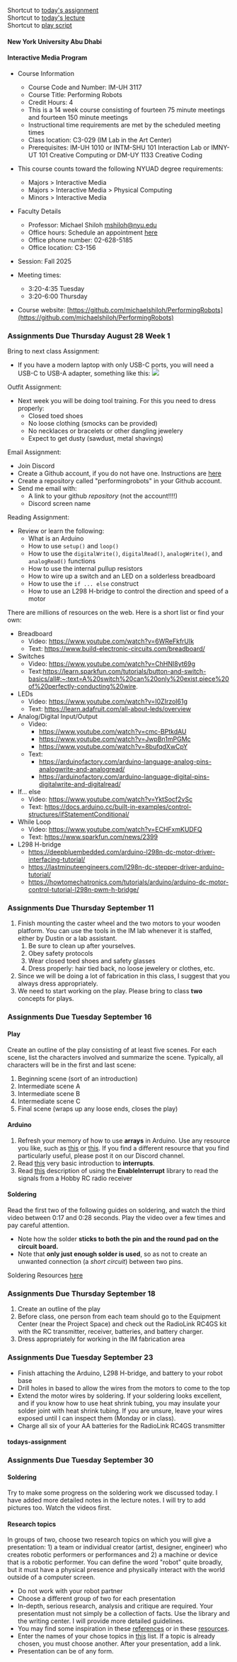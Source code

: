 Shortcut to [today's assignment](homework.md#todays-assignment)  
Shortcut to [today's lecture](lectureNotes.md#todays-lecture)  
Shortcut to [play
script](https://docs.google.com/document/d/1j0KADb83ufT4OnbhTfyRpN-7AbmNvH17S0KhKeWV_Zc/edit?tab=t.0)  

#### New York University Abu Dhabi  
#### Interactive Media Program

* Course Information
    * Course Code and Number: IM-UH 3117  
    * Course Title: Performing Robots
    * Credit Hours: 4     
    * This is a 14 week course consisting of fourteen 75 minute meetings and
      fourteen 150 minute meetings
    * Instructional time requirements are met by the scheduled meeting times
    * Class location: C3-029 (IM Lab in the Art Center)
    * Prerequisites: IM-UH 1010 or INTM-SHU 101 Interaction Lab or IMNY-UT 101 Creative Computing or DM-UY 1133 Creative Coding
* This course counts toward the following NYUAD degree requirements:
    * Majors > Interactive Media
    * Majors > Interactive Media > Physical Computing 
    * Minors > Interactive Media
* Faculty Details
    * Professor: Michael Shiloh mshiloh@nyu.edu   
    * Office hours: Schedule an appointment [here](https://calendly.com/michaelshiloh/office_hours)
    * Office phone number: 02-628-5185
    * Office location: C3-156

* Session: Fall 2025       
* Meeting times:    
	- 3:20-4:35 Tuesday
	- 3:20-6:00 Thursday

* Course website: [https://github.com/michaelshiloh/PerformingRobots](https://github.com/michaelshiloh/PerformingRobots)  

### Assignments Due Thursday August 28 Week 1

Bring to next class Assignment:

- If you have a modern laptop with only USB-C ports, you will need a USB-C to
  USB-A adapter, something like this: 
![](media/USBC-USBA_adapter.jpg)

Outfit Assignment:

- Next week you will be doing tool training. For this you need to dress
  properly:
  - Closed toed shoes
  - No loose clothing (smocks can be provided)
  - No necklaces or bracelets or other dangling jewelery
  - Expect to get dusty (sawdust, metal shavings)

Email Assignment:

- Join Discord
- Create a Github account, if you do not have one. Instructions are
  [here](https://github.com/michaelshiloh/resourcesForClasses#github-resources)
- Create a repository called "performingrobots" in your Github account. 
- Send me email with:
    - A link to your github *repository* (not the account!!!!)
    - Discord screen name 

Reading Assignment:

- Review or learn the following:
    - What is an Arduino
    - How to use `setup()` and `loop()`
    - How to use the `digitalWrite()`, `digitalRead()`, `analogWrite()`, and
      `analogRead()` functions
    - How to use the internal pullup resistors
    - How to wire up a switch and an LED on a solderless breadboard
    - How to use the `if ... else` construct
    - How to use an L298 H-bridge to control the direction and speed of a
      motor

There are millions of resources on the web. Here is a short list or find your
own:
- Breadboard
    - Video: https://www.youtube.com/watch?v=6WReFkfrUIk
    - Text: https://www.build-electronic-circuits.com/breadboard/
- Switches
    - Video: https://www.youtube.com/watch?v=ChHNI8yt69g
    - Text:https://learn.sparkfun.com/tutorials/button-and-switch-basics/all#:~:text=A%20switch%20can%20only%20exist,piece%20of%20perfectly-conducting%20wire.
- LEDs
    - Video: https://www.youtube.com/watch?v=I0ZIrzoI61g
    - Text: https://learn.adafruit.com/all-about-leds/overview
- Analog/Digital Input/Output
    - Video:
        - https://www.youtube.com/watch?v=cmc-BPtkdAU
        - https://www.youtube.com/watch?v=JwpBn1mPGMc
        - https://www.youtube.com/watch?v=8bufqdXwCpY
    - Text: 
        - https://arduinofactory.com/arduino-language-analog-pins-analogwrite-and-analogread/
        - https://arduinofactory.com/arduino-language-digital-pins-digitalwrite-and-digitalread/
- If… else
    - Video: https://www.youtube.com/watch?v=YktSocf2vSc
    - Text: https://docs.arduino.cc/built-in-examples/control-structures/ifStatementConditional/
- While Loop
    - Video: https://www.youtube.com/watch?v=ECHFxmKUDFQ
    - Text: https://www.sparkfun.com/news/2399
- L298 H-bridge
    - https://deepbluembedded.com/arduino-l298n-dc-motor-driver-interfacing-tutorial/
    - https://lastminuteengineers.com/l298n-dc-stepper-driver-arduino-tutorial/
    - https://howtomechatronics.com/tutorials/arduino/arduino-dc-motor-control-tutorial-l298n-pwm-h-bridge/

### Assignments Due Thursday September 11
1. Finish mounting the caster wheel and the two motors to your wooden
   platform. You can use the tools in the IM lab whenever it is staffed,
   either by Dustin or a lab assistant. 
	1. Be sure to clean up after yourselves.
	1. Obey safety protocols
	1. Wear closed toed shoes and safety glasses
	1. Dress properly: hair tied back, no loose jewelery or clothes, etc.
1. Since we will be doing a lot of fabrication in this class, I suggest that
   you always dress appropriately.
1. We need to start working on the play. Please bring to class **two**
   concepts for plays.

### Assignments Due Tuesday September 16

#### Play
Create an outline of the play consisting of at least five scenes. For each
   scene, list the characters involved and summarize the scene. Typically, all
   characters will be in the first and last scene: 
1. Beginning scene (sort of an introduction)
1. Intermediate scene A
1. Intermediate scene B
1. Intermediate scene C
1. Final scene (wraps up any loose ends, closes the play)

#### Arduino
1. Refresh your memory of how to use **arrays** in Arduino. Use any resource you
   like, such as
   [this](https://docs.arduino.cc/language-reference/en/variables/data-types/array/)
   or
   [this](https://docs.arduino.cc/built-in-examples/control-structures/Arrays/).
   If you find a different resource that you find particularly useful, please
   post it on our Discord channel.
1. Read [this](https://ece353.engr.wisc.edu/firmware-basics/interrupts/) very basic introduction to **interrupts**. 
1. Read [this](https://ryanboland.com/blog/reading-rc-receiver-values)
   description of using the **EnableInterrupt** library to read the signals
   from a Hobby RC radio receiver

#### Soldering
Read the first two of the following
guides on soldering, and watch the third video between 0:17 and 0:28 seconds.
Play the video over a few times and pay careful attention. 
- Note how the solder **sticks to both the pin and the round pad on the
  circuit board.**
- Note that **only just enough solder is used**, so as not to create
  an unwanted connection (a *short circuit*) between two pins.

Soldering Resources [here](https://github.com/michaelshiloh/resourcesForClasses/tree/master?tab=readme-ov-file#soldering)

### Assignments Due Thursday September 18
1. Create an outline of the play 
1. Before class, one person from each team should go to the Equipment Center
   (near the Project Space) and check out the RadioLink RC4GS kit with the RC transmitter,
   receiver, batteries, and battery charger. 
1. Dress appropriately for working in the IM fabrication area

### Assignments Due Tuesday September 23

- Finish attaching the Arduino, L298 H-bridge, and battery to your robot base
- Drill holes in based to allow the wires from the motors to come to the top
- Extend the motor wires by soldering. If your soldering looks excellent, and
  if you know how to use heat shrink tubing, you may insulate your solder joint
  with heat shrink tubing. If you are unsure, leave your wires exposed until I
  can inspect them (Monday or in class).
- Charge all six of your AA batteries for the RadioLink RC4GS transmitter

#### todays-assignment
### Assignments Due Tuesday September 30

#### Soldering

Try to make some progress on the soldering work we discussed today. I have
added
more detailed notes in the lecture notes. I will try to add pictures too.
Watch the videos first.

#### Research topics
In groups of two, choose two research topics on which you will give a
presentation: 1) a team or individual creator (artist, designer, engineer) who
creates robotic performers or performances and 2) a machine or device that is
a robotic performer. You can define the word "robot" quite broadly, but it
must have a physical presence and physically interact with the world outside
of a computer screen.
- Do not work with your robot partner
- Choose a different group of two for each presentation
- In-depth, serious research, analysis and critique are required. Your presentation must not
  simply be a collection of facts. Use the library and the writing center. I
  will provide more detailed guidelines.
- You may find some inspiration in these
  [references](https://github.com/michaelshiloh/PerformingRobots/blob/master/references.md)
  or in these
  [resources](https://github.com/michaelshiloh/resourcesForClasses). 
- Enter the names of your chose topics in
  [this](https://docs.google.com/spreadsheets/d/1H67fPcgNpJAw_h9IF7Uh4UINfpykP3S3smrm_njblvk/edit?usp=sharing)
  list. If a topic is already chosen, you must choose another. After your
  presentation, add a link.
- Presentation can be of any form. 

